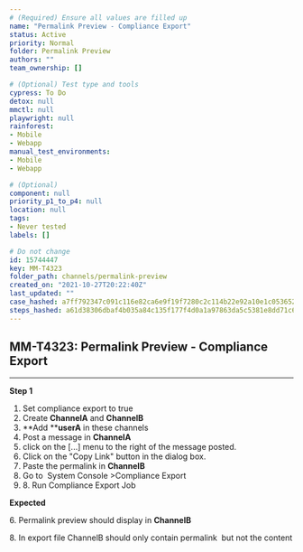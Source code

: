 ```yaml
---
# (Required) Ensure all values are filled up
name: "Permalink Preview - Compliance Export"
status: Active
priority: Normal
folder: Permalink Preview
authors: ""
team_ownership: []

# (Optional) Test type and tools
cypress: To Do
detox: null
mmctl: null
playwright: null
rainforest: 
- Mobile
- Webapp
manual_test_environments: 
- Mobile
- Webapp

# (Optional)
component: null
priority_p1_to_p4: null
location: null
tags: 
- Never tested
labels: []

# Do not change
id: 15744447
key: MM-T4323
folder_path: channels/permalink-preview
created_on: "2021-10-27T20:22:40Z"
last_updated: ""
case_hashed: a7ff792347c091c116e82ca6e9f19f7280c2c114b22e92a10e1c0536523bcaa7103caaa8e92384816d5e9f49ee93f861
steps_hashed: a61d38306dbaf4b035a84c135f177f4d0a1a97863da5c5381e8dd71c65f220871e8ecedeff486d37994a1dc11ab74300
---
```


## MM-T4323: Permalink Preview - Compliance Export

---

**Step 1**

1. Set compliance export to true
2. Create **ChannelA** and **ChannelB**
3. \*\*Add \*\***userA** in these channels
4. Post a message in **ChannelA**
5. click on the \[...] menu to the right of the message posted.
6. Click on the "Copy Link" button in the dialog box.
7. Paste the permalink in **ChannelB**
8. Go to  System Console >Compliance Export 
9. 8\. Run Compliance Export Job

**Expected**

6\. Permalink preview should display in **ChannelB**

8\. In export file ChannelB should only contain permalink  but not the content
